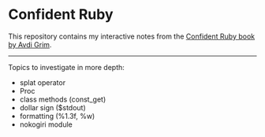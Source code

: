 # Confident Ruby

This repository contains my interactive notes from the [Confident Ruby book by Avdi Grim](https://www.goodreads.com/book/show/15847933-confident-ruby).

---

Topics to investigate in more depth:
- splat operator
- Proc
- class methods (const_get)
- dollar sign ($stdout)
- formatting (%1.3f, %w)
- nokogiri module